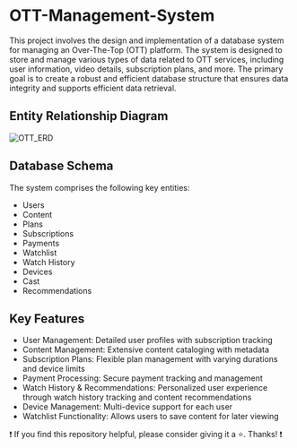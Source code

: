 # OTT-Management-System
This project involves the design and implementation of a database system for managing an Over-The-Top (OTT) platform. The system is designed to store and manage various types of data related to OTT services, including user information, video details, subscription plans, and more. The primary goal is to create a robust and efficient database structure that ensures data integrity and supports efficient data retrieval.
## Entity Relationship Diagram
![OTT_ERD](https://github.com/Yashraj-Muthyapwar/OTT-Management-System/assets/76719689/7984f1b7-3951-49ba-86ab-6c6039964983)
## Database Schema
The system comprises the following key entities:
- Users
- Content
- Plans
- Subscriptions
- Payments
- Watchlist
- Watch History
- Devices
- Cast
- Recommendations
## Key Features
- User Management: Detailed user profiles with subscription tracking
- Content Management: Extensive content cataloging with metadata
- Subscription Plans: Flexible plan management with varying durations and device limits
- Payment Processing: Secure payment tracking and management
- Watch History & Recommendations: Personalized user experience through watch history tracking and content recommendations
- Device Management: Multi-device support for each user
- Watchlist Functionality: Allows users to save content for later viewing
  
❗ If you find this repository helpful, please consider giving it a ⭐. Thanks! ❗
